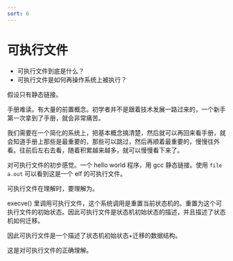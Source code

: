 ```yaml
---
sort: 6
---
```

# 可执行文件


- 可执行文件到底是什么？
- 可执行文件是如何再操作系统上被执行？

假设只有静态链接。 

手册难读。有大量的前置概念。初学者并不是跟着技术发展一路过来的，一个新手第一次拿到了手册，就会非常痛苦。

我们需要在一个简化的系统上，把基本概念搞清楚，然后就可以再回来看手册，就会知道手册上那些是最重要的，那些可以跳过，然后再顺着最重要的，慢慢往外看。往前后左右去看，随着积累越来越多，就可以慢慢看下来了。

对可执行文件的初步感觉。一个 hello world 程序，用 gcc 静态链接。使用 `file a.out` 可以看到这是一个 elf 的可执行文件。

可执行文件在理解时，要理解为。

execve() 里调用可执行文件，这个系统调用是重置当前状态机的。重置为这个可执行文件的初始状态。因此可执行文件是状态机初始状态的描述，并且描述了状态机如何迁移。

因此可执行文件是一个描述了状态机初始状态+迁移的数据结构。

这是对可执行文件的正确理解。




